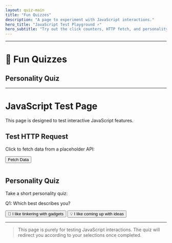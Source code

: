 ```yaml
---
layout: quiz-main
title: "Fun Quizzes"
description: "A page to experiment with JavaScript interactions."
hero_title: "JavaScript Test Playground ⚡"
hero_subtitle: "Try out the click counters, HTTP fetch, and personality quiz below."
---
```

---

# 🎲 Fun Quizzes

## Personality Quiz

<div id="quiz-container" data-quiz="personality"></div>

---

# JavaScript Test Page

This page is designed to test interactive JavaScript features.

## Test HTTP Request

<p>Click to fetch data from a placeholder API:</p>
<button id="fetchBtn">Fetch Data</button>
<pre id="fetchOutput"></pre>

## Personality Quiz

<p>Take a short personality quiz:</p>
<div id="quiz">
  <p>Q1: Which best describes you?</p>
  <button data-question="q1" data-answer="gadget">🔧 I like tinkering with gadgets</button>
  <button data-question="q1" data-answer="idea">💡 I like coming up with ideas</button>
</div>

<p id="quiz-output"></p>

<!-- Hidden field to hold JSON answers -->
<input type="hidden" id="quizData" value="{}">

---

> This page is purely for testing JavaScript interactions. The quiz will redirect you according to your selections once completed.

